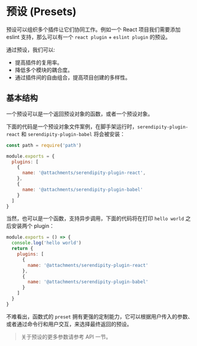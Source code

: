 # 预设 (Presets)

预设可以组织多个插件让它们协同工作。例如一个 React 项目我们需要添加 eslint 支持，那么可以有一个 `react plugin` + `eslint plugin` 的预设。

通过预设，我们可以:

- 提高插件的复用率。
- 降低多个模块的耦合度。
- 通过插件间的自由组合，提高项目创建的多样性。

## 基本结构

一个预设可以是一个返回预设对象的函数，或者一个预设对象。

下面的代码是一个预设对象文件案例，在脚手架运行时，`serendipity-plugin-react` 和 `serendipity-plugin-babel` 将会被安装：

```javascript
const path = require('path')

module.exports = {
  plugins: [
    {
      name: '@attachments/serendipity-plugin-react',
    },
    {
      name: '@attachments/serendipity-plugin-babel'
    }
  ]
}
```

当然，也可以是一个函数，支持异步调用，下面的代码将在打印 `hello world` 之后安装两个 plugin：

```javascript
module.exports = () => {
  console.log('hello world')
  return {
    plugins: [
      {
        name: '@attachments/serendipity-plugin-react'
      },
      {
        name: '@attachments/serendipity-plugin-babel'
      }
    ]
  }
}
```

不难看出，函数式的 `preset` 拥有更强的定制能力，它可以根据用户传入的参数、或者通过命令行和用户交互，来选择最终返回的预设。

> 关于预设的更多参数请参考 API 一节。
